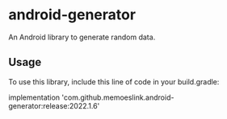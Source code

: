 # android-generator

An Android library to generate random data.

## Usage

To use this library, include this line of code in your build.gradle:

implementation 'com.github.memoeslink.android-generator:release:2022.1.6'
